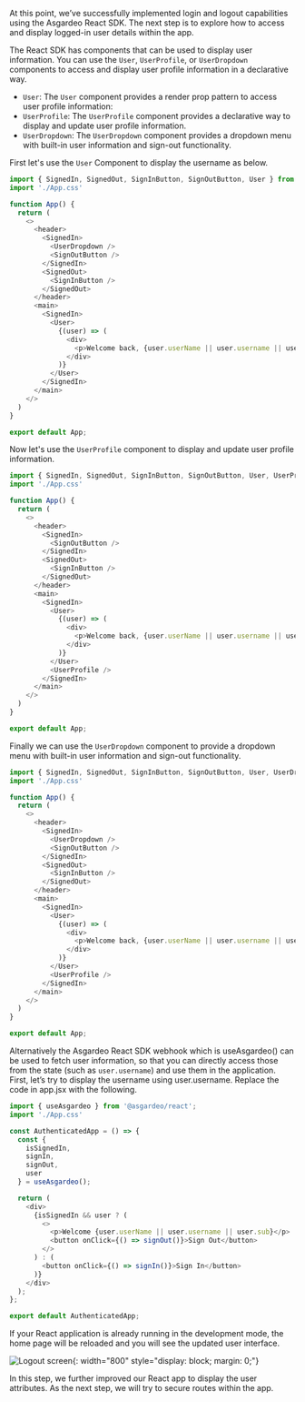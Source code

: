 
At this point, we’ve successfully implemented login and logout capabilities using the Asgardeo React SDK. The next step is to explore how to access and display logged-in user details within the app.

The React SDK has components that can be used to display user information. You can use the `User`, `UserProfile`, or `UserDropdown` components to access and display user profile information in a declarative way.

- `User`: The `User` component provides a render prop pattern to access user profile information:
- `UserProfile`: The `UserProfile` component provides a declarative way to display and update user profile information.
- `UserDropdown`: The `UserDropdown` component provides a dropdown menu with built-in user information and sign-out functionality.

First let's use the `User` Component to display the username as below.

```javascript title="src/App.jsx" hl_lines="1 18-24"
import { SignedIn, SignedOut, SignInButton, SignOutButton, User } from '@asgardeo/react'
import './App.css'

function App() {
  return (
    <>
      <header>
        <SignedIn>
          <UserDropdown />
          <SignOutButton />
        </SignedIn>
        <SignedOut>
          <SignInButton />
        </SignedOut>
      </header>
      <main>
        <SignedIn>
          <User>
            {(user) => (
              <div>
                <p>Welcome back, {user.userName || user.username || user.sub}</p>
              </div>
            )}
          </User>
        </SignedIn>
      </main>
    </>
  )
}

export default App;
```

Now let's use the `UserProfile` component to display and update user profile information.

```javascript title="src/App.jsx" hl_lines="1 24"
import { SignedIn, SignedOut, SignInButton, SignOutButton, User, UserProfile } from '@asgardeo/react'
import './App.css'

function App() {
  return (
    <>
      <header>
        <SignedIn>
          <SignOutButton />
        </SignedIn>
        <SignedOut>
          <SignInButton />
        </SignedOut>
      </header>
      <main>
        <SignedIn>
          <User>
            {(user) => (
              <div>
                <p>Welcome back, {user.userName || user.username || user.sub}</p>
              </div>
            )}
          </User>
          <UserProfile />
        </SignedIn>
      </main>
    </>
  )
}

export default App;
```

Finally we can use the `UserDropdown` component to provide a dropdown menu with built-in user information and sign-out functionality.

```javascript title="src/App.jsx" hl_lines="1 9"
import { SignedIn, SignedOut, SignInButton, SignOutButton, User, UserDropdown, UserProfile } from '@asgardeo/react'
import './App.css'

function App() {
  return (
    <>
      <header>
        <SignedIn>
          <UserDropdown />
          <SignOutButton />
        </SignedIn>
        <SignedOut>
          <SignInButton />
        </SignedOut>
      </header>
      <main>
        <SignedIn>
          <User>
            {(user) => (
              <div>
                <p>Welcome back, {user.userName || user.username || user.sub}</p>
              </div>
            )}
          </User>
          <UserProfile />
        </SignedIn>
      </main>
    </>
  )
}

export default App;
```

Alternatively the Asgardeo React SDK webhook which is useAsgardeo() can be used to fetch user information, so that you can directly access those from the state (such as `user.username`) and use them in the application. First, let’s try to display the username using user.username. Replace the code in app.jsx with the following.

```javascript
import { useAsgardeo } from '@asgardeo/react';
import './App.css'

const AuthenticatedApp = () => {
  const {
    isSignedIn,
    signIn,
    signOut,
    user
  } = useAsgardeo();

  return (
    <div>
      {isSignedIn && user ? (
        <>
          <p>Welcome {user.userName || user.username || user.sub}</p>
          <button onClick={() => signOut()}>Sign Out</button>
        </>
      ) : (
        <button onClick={() => signIn()}>Sign In</button>
      )}
    </div>
  );
};

export default AuthenticatedApp;
```

If your React application is already running in the development mode, the home page will be reloaded and you will see the updated user interface.

![Logout screen]({{base_path}}/assets/img/complete-guides/react/image18.png){: width="800" style="display: block; margin: 0;"}

<!-- There may be instances where you’d need to retrieve user attributes outside React components. Asgardeo React SDK provides a [getBasicUserInfo](https://github.com/asgardeo/asgardeo-auth-react-sdk/blob/main/API.md#getbasicuserinfo){:target="_blank"}  function, which allows you to retrieve the authenticated user’s basic information. The code example in the following section demonstrates this process and can be adapted to fit your application with any necessary customizations.

Again, replace the code in `app.jsx` with the following.

```javascript
import { useAuthContext } from "@asgardeo/auth-react";
import { useEffect, useState } from "react";
import './App.css';

const App = () => {

  const { state, getBasicUserInfo, signIn, signOut } = useAuthContext();
  const [userInfo, setUserInfo] = useState(undefined);

  useEffect(() => {
    getBasicUserInfo().then((response) => {
      setUserInfo(response)
    }).catch((error) => {
      console.error(error);
    });
  }, [state]);

  return (
    <>
      {
        state.isAuthenticated
          ? <>
            <p>Welcome, {userInfo?.username}</p>
            <button onClick={() => signOut()}>Logout</button>
          </>
          : <button onClick={() => signIn()}>Login</button>
      }
    </>
  )
};

export default App;
```

The above code snippet, the app utilizes the `useAuthContext` hook to access authentication state and methods such as `getBasicUserInfo`, `signIn`, and `signOut`. It also uses React's `useState` to store basic user information and `useEffect` to fetch this information whenever the authentication state changes. If the user is authenticated, the app displays a welcome message with the username and a button to log out. If the user is not authenticated, it shows a login button that triggers the sign-in process, and the errors during user info retrieval are handled by logging them to the console.

Similarly, you can access the other user attributes, such as email, display name, allowed scopes, etc as well. The following code snippet shows you how you can access them in your app.  Asgardeo React SDK is responsible for processing the ID token and decoding these attributes.  

```javascript
 <p>Your email: { userInfo?.email }</p>
 <p>Display name: { userInfo?.displayName }</p>
 <p>Allowed scopes: { userInfo?.allowedScopes }</p>
 <p>Tenant domain: { userInfo?.tenantDomain }</p>
 <p>Session state: { userInfo?.sessionState }</p>
```

## Getting additional user attributes

Other than the above attributes decoded  and available to you by default, Asgardeo React SDK provides [getDecodedIDToken](https://github.com/asgardeo/asgardeo-auth-react-sdk/blob/main/API.md#getdecodedidtoken){:target="_blank"}  method to access any other user attributes that are not exposed by `getBasicUserInfo`. This method will decode the ID token in browser storage and return the output as a JSON object.

To get additional user attributes to the ID token, the application should be configured to request the specific user attributes at the time of login. For example, if you want to retrieve a user's mobile number as an attribute, you need to configure the application to request the user’s mobile number as an attribute in the ID token.

1. Log in to the {{product_name}} console and select the application you created.
2. Go to the **User Attributes** tab.
3. Select the **phone** scope.
4. Expand the scope, and you will see that all attributes under this scope (e.g., `mobile_number`) are selected.
5. Click Update to save the changes.

```javascript

const { state, signIn, signOut, getDecodedIDToken } = useAuthContext();

const [mobileNumber, setMobileNumber] = useState("")

useEffect(() => {
  if (state.isAuthenticated) {
    getDecodedIDToken().then((decodedIdToken) => {
      console.log(decodedIdToken);
      setMobileNumber(decodedIdToken.phone_number)
    }).catch((error) => {
        console.log(error);
    })
  }
}, [ state.isAuthenticated ]);

return (
   <>
    <p>Your mobile number: {mobileNumber}</p>
   </>
)

```

In the above code snippet, we run the `getDecodedIDToken` method if the user is authenticated, and print the output to the browser console. The decoded ID token response will be printed to the browser console as follows.

![ID token]({{base_path}}/assets/img//complete-guides/react/image19.png){: width="800" style="display: block; margin: 0;"} -->

In this step, we further improved our React app to display the user attributes. As the next step, we will try to secure routes within the app.
